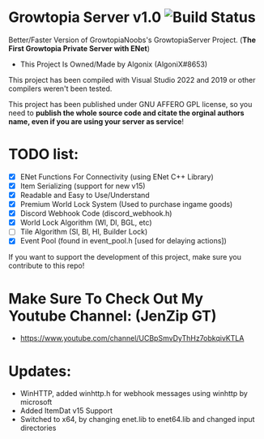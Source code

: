 # Growtopia Server v1.0 ![Build Status](https://media.discordapp.net/attachments/1103007816471552050/1103007929449336836/68747470733a2f2f63692e6170707665796f722e636f6d2f6170692f70726f6a656374732f7374617475732f6769746875622f47726f77746f7069614e6f6f62732f47726f77746f706961536572766572.png)
Better/Faster Version of GrowtopiaNoobs's GrowtopiaServer Project. (**The First Growtopia Private Server with ENet**)
- This Project Is Owned/Made by Algonix (AlgoniX#8653)

This project has been compiled with Visual Studio 2022 and 2019 or other compilers weren't been tested.

This project has been published under GNU AFFERO GPL license, so you need to **publish the whole source code and citate the orginal authors name, even if you are using your server as service**!

# **TODO list:**
- [X] ENet Functions For Connectivity (using ENet C++ Library)
- [X] Item Serializing (support for new v15)
- [X] Readable and Easy to Use/Understand
- [X] Premium World Lock System (Used to purchase ingame goods)
- [X] Discord Webhook Code (discord_webhook.h)
- [X] World Lock Algorithm (Wl, Dl, BGL, etc)
- [ ] Tile Algorithm (Sl, Bl, Hl, Builder Lock)
- [X] Event Pool (found in event_pool.h [used for delaying actions])

If you want to support the development of this project, make sure you contribute to this repo!

# Make Sure To Check Out My Youtube Channel: (JenZip GT)
- https://www.youtube.com/channel/UCBpSmvDyThHz7obkqivKTLA

# Updates:
- WinHTTP, added winhttp.h for webhook messages using winhttp by microsoft
- Added ItemDat v15 Support
- Switched to x64, by changing enet.lib to enet64.lib and changed input directories
